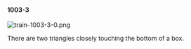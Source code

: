 #### 1003-3
![train-1003-3-0.png](https://github.com/lil-lab/nlvr/raw/master/nlvr/train/images/28/train-1003-3-0.png "train-1003-3-0.png")

There are two triangles closely touching the bottom of a box.